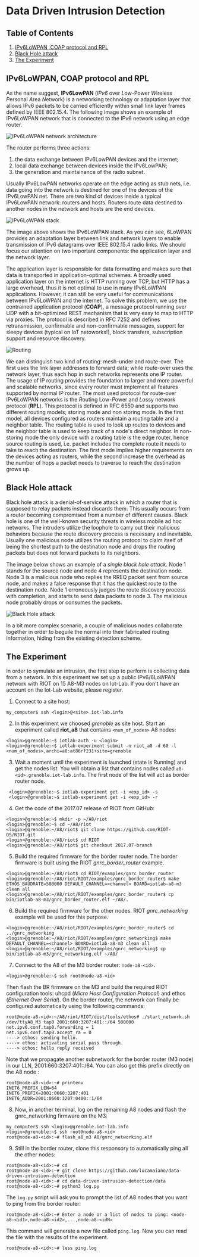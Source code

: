 # Data Driven Intrusion Detection


## Table of Contents
1. [IPv6LoWPAN, COAP protocol and RPL](#ipv6lowpan-coap-protocol-and-rpl)
2. [Black Hole attack](#black-hole-attack)
3. [The Experiment](#the-experiment)

## IPv6LoWPAN, COAP protocol and RPL
As the name suggest, **IPv6LowPAN** (*IPv6* over *Lo*w-Power *W*ireless *P*ersonal *A*rea *N*etwork) is a networking technology or adaptation layer that allows IPv6 packets to be carried efficiently within small link layer frames defined by IEEE 802.15.4. The following image shows an example of IPv6LoWPAN network that is connected to the IPv6 network using an edge router. 

![IPv6LoWPAN network architecture](images/IPv6LoWPAN_network_architecture.png)

The router performs three actions: 
1. the data exchange between IPv6LowPAN devices and the internet;
2. local data exchange between devices inside the IPv6LowPAN;
3. the generation and maintainance of the radio subnet.

Usually IPv6LowPAN networks operate on the edge acting as stub nets, i.e. data going into the network is destined for one of the devices of the IPv6LowPAN net. There are two kind of devices inside a typical IPv6LowPAN network: routers and hosts. Routers route data destined to another nodes in the network and hosts are the end devices.

![IPv6LoWPAN stack](images/system_stack.png)

The image above shows the IPv6LoWPAN stack. As you can see, 6LoWPAN provides an adaptation layer between link and network layers to enable transmission of IPv6 datagrams over IEEE 802.15.4 radio links. We should focus our attention on two important components: the application layer and the network layer.

The application layer is responsible for data formatting and makes sure that data is transported in application-optimal schemes. A broadly used application layer on the internet is HTTP running over TCP, but HTTP has a large overhead, thus it is not optimal to use in many IPv6LoWPAN applications. However, it can still be very useful for communications between IPv6LoWPAN and the internet. To solve this problem, we use the contrained application protocol (**COAP**), a message protocol running over UDP with a bit-optimized REST mechanism that is very easy to map to HTTP via proxies. The protocol is described in RFC 7252 and defines retransmission, confirmable and non-confirmable messages, support for sleepy devices (typical on IoT netoworks!), block transfers, subscription support and resource discovery. 

![Routing](images/routing.png)

We can distinguish two kind of routing: mesh-under and route-over. The first uses the link layer addresses to forward data; while route-over uses the network layer, thus each hop in such networks represents one IP router. The usage of IP routing provides the foundation to larger and more powerful and scalable networks, since every router must implement all features supported by  normal IP router. The most used protocol for route-over IPv6LoWPAN networks is the *R*outing Low-*P*ower and *L*ossy network protocol (**RPL**). This protocol is defined in RFC 6550 and supports two different routing models; storing mode and non storing mode. In the first model, all devices configured as routers maintain a routing table and a neighbor table. The routing table is used to look up routes to devices and the neighbor table is used to keep track of a node's direct neighbor. In non-storing mode the only device with a routing table is the edge router, hence source routing is used, i.e. packet includes the complete route it needs to take to reach the destination. The first mode implies higher requirements on the devices acting as routers, while the second increase the overhead as the number of hops a packet needs to traverse to reach the destination grows up.


## Black Hole attack

Black hole attack is a denial-of-service attack in which a router that is supposed to relay packets instead discards them. This usually occurs from a router becoming compromised from a number of different causes. Black hole is one of the well-known security threats in wireless mobile ad hoc networks. The intruders utilize the loophole to carry out their malicious behaviors because the route discovery process is necessary and inevitable. Usually one malicious node utilizes the routing protocol to claim itself of being the shortest path to the destination node and drops the routing packets but does not forward packets to its neighbors.  

The image below shows an example of a *single black hole attack*. Node 1 stands for the source node and node 4 represents the destination node. Node 3 is a malicious node who replies the RREQ packet sent from source node, and makes a false response that it has the quickest route to the destination node. Node 1 erroneously judges the route discovery process with completion, and starts to send data packets to node 3. The malicious node probably drops or consumes the packets. 

![Black Hole attack](images/blackhole_attack.png)

In a bit more complex scenario, a couple of malicious nodes collaborate together in order to beguile the normal into their fabricated routing information, hiding from the existing detection scheme.


## The Experiment

In order to symulate an intrusion, the first step to perform is collecting data from a network. In this experiment we set up a public IPv6/6LoWPAN network with RIOT on 15 A8-M3 nodes on Iot-Lab. If you don't have an account on the Iot-Lab website, please register.
1. Connect to a site host:
```
my_computer$ ssh <login>@<site>.iot-lab.info
```
2. In this experiment we choosed *grenoble* as site host. Start an experiment called **riot_a8** that contains `<num_of_nodes>` A8 nodes:
```
<login>@grenoble:~$ iotlab-auth -u <login> 
<login>@grenoble:~$ iotlab-experiment submit -n riot_a8 -d 60 -l <num_of_nodes>,archi=a8:at86rf231+site=grenoble
```
3. Wait a moment until the experiment is launched (state is Running) and get the nodes list. You will obtain a list that contains nodes called `a8-<id>.grenoble.iot-lab.info`. The first node of the list will act as border router node.
```
 <login>@grenoble:~$ iotlab-experiment get -i <exp_id> -s
 <login>@grenoble:~$ iotlab-experiment get -i <exp_id> -r
```
4. Get the code of the 2017.07 release of RIOT from GitHub:
```
<login>@grenoble:~$ mkdir -p ~/A8/riot
<login>@grenoble:~$ cd ~/A8/riot
<login>@grenoble:~/A8/riot$ git clone https://github.com/RIOT-OS/RIOT.git
<login>@grenoble:~/A8/riot$ cd RIOT
<login>@grenoble:~/A8/riot$ git checkout 2017.07-branch
```
5. Build the required firmware for the border router node. The border firmware is built using the RIOT *gnrc_border_router* example.
```
<login>@grenoble:~/A8/riot$ cd RIOT/examples/gnrc_border_router
<login>@grenoble:~/A8/riot/RIOT/examples/gnrc_border_router$ make ETHOS_BAUDRATE=500000 DEFAULT_CHANNEL=<channel> BOARD=iotlab-a8-m3 clean all
<login>@grenoble:~/A8/riot/RIOT/examples/gnrc_border_router$ cp bin/iotlab-a8-m3/gnrc_border_router.elf ~/A8/.
```
6. Build the required firmware for the other nodes. RIOT *gnrc_networking* example will be used for this purpose.
```
<login>@grenoble:~/A8/riot/RIOT/examples/gnrc_border_router$ cd ../gnrc_networking 
<login>@grenoble:~/A8/riot/RIOT/examples/gnrc_networking$ make DEFAULT_CHANNEL=<channel> BOARD=iotlab-a8-m3 clean all
<login>@grenoble:~/A8/riot/RIOT/examples/gnrc_networking$ cp bin/iotlab-a8-m3/gnrc_networking.elf ~/A8/
```
7. Connect to the A8 of the M3 border router: `node-a8-<id>`.
```
<login>@grenoble:~$ ssh root@node-a8-<id>
```
Then flash the BR firmware on the M3 and build the required RIOT configuration tools: uhcpd (*Micro Host Configuration Protocol*) and ethos (*Ethernet Over Serial*).
On the border router, the network can finally be configured automatically using the following commands:
```
root@node-a8-<id>:~/A8/riot/RIOT/dist/tools/ethos# ./start_network.sh /dev/ttyA8_M3 tap0 2001:660:3207:401::/64 500000
net.ipv6.conf.tap0.forwarding = 1
net.ipv6.conf.tap0.accept_ra = 0
----> ethos: sending hello.
----> ethos: activating serial pass through.
----> ethos: hello reply received
```
Note that we propagate another subnetwork for the border router (M3 node) in our LLN, 2001:660:3207:401::/64. You can also get this prefix directly on the A8 node :
```
root@node-a8-<id>:~# printenv
INET6_PREFIX_LEN=64
INET6_PREFIX=2001:0660:3207:401
INET6_ADDR=2001:0660:3207:0400::1/64
```
8. Now, in another terminal, log on the remaining A8 nodes and flash the gnrc_networking firmware on the M3:
```
my_computer$ ssh <login>@grenoble.iot-lab.info
<login>@grenoble:~$ ssh root@node-a8-<id>
root@node-a8-<id>:~# flash_a8_m3 A8/gnrc_networking.elf
```
9. Still in the border router, clone this responsory to automatically ping all the other nodes:
```
root@node-a8-<id>:~# cd
root@node-a8-<id>:~# git clone https://github.com/lucamaiano/data-driven-intrusion-detection
root@node-a8-<id>:~# cd data-driven-intrusion-detection/data
root@node-a8-<id>:~# python3 log.py
```
The `log.py` script will ask you to prompt the list of A8 nodes that you want to ping from the border router:
```
root@node-a8-<id>:~# Enter a node or a list of nodes to ping: <node-a8-<id1>,node-a8-<id2>,...,node-a8-<idN>
```
This command will generate a new file called `ping.log`. Now you can read the file with the results of the experiment.
```
root@node-a8-<id>:~# less ping.log
```










